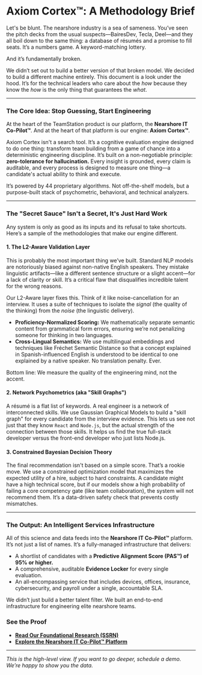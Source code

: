 # Axiom Cortex™: A Methodology Brief

Let's be blunt. The nearshore industry is a sea of sameness. You’ve seen the pitch decks from the usual suspects—BairesDev, Tecla, Deel—and they all boil down to the same thing: a database of résumés and a promise to fill seats. It’s a numbers game. A keyword-matching lottery.

And it’s fundamentally broken.

We didn’t set out to build a better version of that broken model. We decided to build a different machine entirely. This document is a look under the hood. It’s for the technical leaders who care about the *how* because they know the *how* is the only thing that guarantees the *what*.

---

### The Core Idea: Stop Guessing, Start Engineering

At the heart of the TeamStation product is our platform, the **Nearshore IT Co-Pilot™**. And at the heart of that platform is our engine: **Axiom Cortex™**.

Axiom Cortex isn't a search tool. It’s a cognitive evaluation engine designed to do one thing: transform team building from a game of chance into a deterministic engineering discipline. It’s built on a non-negotiable principle: **zero-tolerance for hallucination.** Every insight is grounded, every claim is auditable, and every process is designed to measure one thing—a candidate's actual ability to think and execute.

It’s powered by 44 proprietary algorithms. Not off-the-shelf models, but a purpose-built stack of psychometric, behavioral, and technical analyzers.

---

### The "Secret Sauce" Isn't a Secret, It's Just Hard Work

Any system is only as good as its inputs and its refusal to take shortcuts. Here’s a sample of the methodologies that make our engine different.

#### 1. The L2-Aware Validation Layer
This is probably the most important thing we’ve built. Standard NLP models are notoriously biased against non-native English speakers. They mistake linguistic artifacts—like a different sentence structure or a slight accent—for a lack of clarity or skill. It’s a critical flaw that disqualifies incredible talent for the wrong reasons.

Our L2-Aware layer fixes this. Think of it like noise-cancellation for an interview. It uses a suite of techniques to isolate the *signal* (the quality of the thinking) from the *noise* (the linguistic delivery).

*   **Proficiency-Normalized Scoring:** We mathematically separate semantic content from grammatical form errors, ensuring we’re not penalizing someone for thinking in two languages.
*   **Cross-Lingual Semantics:** We use multilingual embeddings and techniques like Fréchet Semantic Distance so that a concept explained in Spanish-influenced English is understood to be identical to one explained by a native speaker. No translation penalty. Ever.

Bottom line: We measure the quality of the engineering mind, not the accent.

#### 2. Network Psychometrics (aka "Skill Graphs")
A résumé is a flat list of keywords. A real engineer is a network of interconnected skills. We use Gaussian Graphical Models to build a "skill graph" for every candidate from the interview evidence. This lets us see not just that they know `React` and `Node.js`, but the actual strength of the connection between those skills. It helps us find the true full-stack developer versus the front-end developer who just lists Node.js.

#### 3. Constrained Bayesian Decision Theory
The final recommendation isn't based on a simple score. That’s a rookie move. We use a constrained optimization model that maximizes the expected utility of a hire, subject to hard constraints. A candidate might have a high technical score, but if our models show a high probability of failing a core competency gate (like team collaboration), the system will not recommend them. It’s a data-driven safety check that prevents costly mismatches.

---

### The Output: An Intelligent Services Infrastructure

All of this science and data feeds into the **Nearshore IT Co-Pilot™** platform. It’s not just a list of names. It’s a fully-managed infrastructure that delivers:

*   A shortlist of candidates with a **Predictive Alignment Score (PAS™) of 95% or higher.**
*   A comprehensive, auditable **Evidence Locker** for every single evaluation.
*   An all-encompassing service that includes devices, offices, insurance, cybersecurity, and payroll under a single, accountable SLA.

We didn’t just build a better talent filter. We built an end-to-end infrastructure for engineering elite nearshore teams.

### See the Proof

*   **[Read Our Foundational Research (SSRN)](https://papers.ssrn.com/sol3/papers.cfm?abstract_id=5188490)**
*   **[Explore the Nearshore IT Co-Pilot™ Platform](https://teamstation.dev/nearshore-integrated-services)**

---
*This is the high-level view. If you want to go deeper, schedule a demo. We’re happy to show you the data.*
